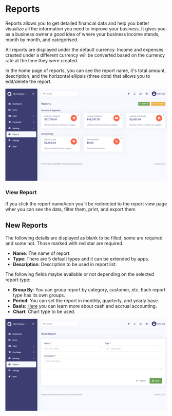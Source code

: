 Reports
=======

Reports allows you to get detailed financial data and help you better visualize all the information you need to improve your business. It gives you as a business owner a good idea of where your business income stands, month by month, and categorised.

All reports are displayed under the default currency. Income and expenses created under a different currency will be converted based on the currency rate at the time they were created.

In the home page of reports, you can see the report name, it's total amount, description, and the horizontal ellipsis (three dots) that allows you to edit/delete the report.

![reports list](_images/reports_list.png)

### View Report

If you click the report name/icon you'll be redirected to the report view page wher you can see the data, filter them, print, and export them.

## New Reports

The following details are displayed as blank to be filled, some are required and some not. Those marked with red star are required.

- **Name**: The name of report.
- **Type**: There are 5 default types and it can be extended by apps.
- **Description**: Description to be used in report list.

The following fields maybe available or not depending on the selected report type:

- **Broup By**: You can group report by category, customer, etc. Each report type has its own groups.
- **Period**: You can set the report in monthly, quarterly, and yearly base.
- **Basis**: [Here](https://akaunting.com/docs/faq/accrual-vs-cash) you can learn more about cash and accrual accounting.
- **Chart**: Chart type to be used.

![reports form](_images/reports_form.png)
